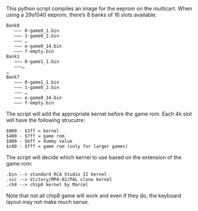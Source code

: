 This python script compiles an image for the eeprom on the multicart. When using a 29sf040 eeprom, there’s 8 banks of 16 slots available.

```
Bank0
   ——— 0-game0_1.bin
   ——— 1-game0_2.bin
   ——— …
   ——— e-game0_14.bin
   ——— f-empty.bin
Bank1
   ——— 0-game1_1.bin
   ———…
…
Bank7
   ——— 0-game1_1.bin
   ——— 1-game0_2.bin
   ——— …
   ——— e-game0_14.bin
   ——— f-empty.bin
```

The script will add the appropriate kernel before the game rom. Each 4k slot will have the following strucutre:
```
$000 - $3ff = kernel
$400 - $7ff = game rom
$800 - $bff = dummy value
$c00 - $fff = game rom (only for larger games)
```

The script will decide which kernel to use based on the extension of the game rom:
```
.bin --> standard RCA Studio II kernel
.vic --> Victory/MPA-02/PAL clone kernel
.ch8 --> chip8 kernel by Marcel
```

Note that not all chip8 game will work and even if they do, the keyboard layout may not make much sense.

